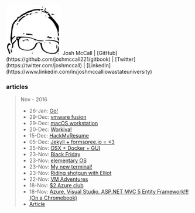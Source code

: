 <img src="images/avatar.png" width="150">
Josh McCall | [GitHub](https://github.com/joshmccall221/gitbook) | [Twitter](https://twitter.com/joshmccall) | [LinkedIn](https://www.linkedin.com/in/joshmccalliowastateuniversity)






### articles
>Nov - 2016
>* 26-Jan: [Go!](articles/go.md)
>* 29-Dec: [vmware fusion](articles/vmware_fusion.md)
>* 29-Dec: [macOS workstation](articles/macOS_workstation.md)
>* 20-Dec: [Workiva!](articles/workiva.md)
>* 15-Dec: [HackMyResume](articles/hackmyresume.md)
>* 05-Dec: [Jekyll + formspree.io = <3](articles/formspree.md)
>* 25-Nov: [OSX + Docker + GUI](articles/docker.md)
>* 23-Nov: [Black Friday](articles/bf.md)
>* 23-Nov: [elementary OS](articles/elementary_os.md)
>* 23-Nov: [My new terminal!](articles/my_new_term.md)
>* 23-Nov: [Riding shotgun with Elliot](articles/riding_shotgun_with_elliot.md)
>* 22-Nov: [VM Adventures](articles/vm_adventures.md)
>* 18-Nov: [$2 Azure club](articles/azure_pricing.md)
>* 18-Nov: [Azure, Visual Studio, ASP.NET MVC 5 Entity Framework!!!(On a Chromebook)](articles/chromebook.md)
>* [Article](articles/article.md)
